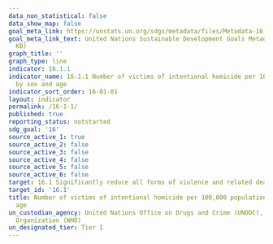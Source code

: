 ```yaml
---
data_non_statistical: false
data_show_map: false
goal_meta_link: https://unstats.un.org/sdgs/metadata/files/Metadata-16-01-01.pdf
goal_meta_link_text: United Nations Sustainable Development Goals Metadata (PDF 222
  KB)
graph_title: ''
graph_type: line
indicator: 16.1.1
indicator_name: 16.1.1 Number of victims of intentional homicide per 100,000 population,
  by sex and age
indicator_sort_order: 16-01-01
layout: indicator
permalink: /16-1-1/
published: true
reporting_status: notstarted
sdg_goal: '16'
source_active_1: true
source_active_2: false
source_active_3: false
source_active_4: false
source_active_5: false
source_active_6: false
target: 16.1 Significantly reduce all forms of violence and related death rates everywhere
target_id: '16.1'
title: Number of victims of intentional homicide per 100,000 population, by sex and
  age
un_custodian_agency: United Nations Office on Drugs and Crime (UNODC), World Health
  Organization (WHO)
un_designated_tier: Tier I
---
```

